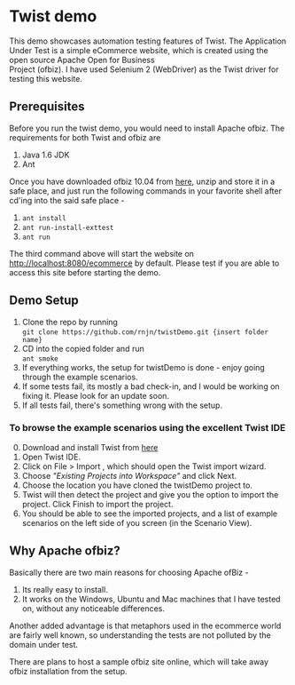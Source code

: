                                                                                                                                                                                    
# Twist demo                                                                                                                                                                         
                                                                                                                                                                                     
                                                                                                                                                                                     
This demo showcases automation testing features of Twist. The Application Under Test is a simple eCommerce website, which is created using the open source Apache Open for Business \
Project (ofbiz). I have used Selenium 2 (WebDriver) as the Twist driver for testing this website.                                                                                    
                                                                                                                                                                                     
## Prerequisites                                                                                                                                                                     
                                                                                                                                                                                     
Before you run the twist demo, you would need to install Apache ofbiz. The requirements for both Twist and ofbiz are                                                                 
1. Java 1.6 JDK                                                                                                                                                                      
2. Ant                                                                                                                                                                               
                                                                                                                                                                                     
Once you have downloaded ofbiz 10.04 from [here](http://ofbiz.apache.org/download.html), unzip and store it in a safe place, and just run the following commands in your favorite shell after cd'ing into the said safe place -                                     
                                                                                                                                                                                     
1. ` ant install  `                                                                                                                                                                     
2. ` ant run-install-exttest  `                                                                                                                                                         
3. ` ant run   `                                                                                                                                                                        
                                                                                                                                                                                     
The third command above will start the website on [http://localhost:8080/ecommerce](http://localhost:8080/ecommerce) by default. Please test if you are able to access this site before starting the demo.              
                                                                                                                                                                                     
                                                                                                                                                                                     
## Demo Setup                                                                                                                                                                        
                                                                                                                                                                                     
1. Clone the repo by running                                                                                                                                                         
 ` git clone https://github.com/rnjn/twistDemo.git {insert folder name} `                                                                                                           
2. CD into the copied folder and run                                                                                                                                                 
 `ant smoke`                                                                                                                                                                         
3. If everything works, the setup for twistDemo is done - enjoy going through the example scenarios.                                                                                 
4. If some tests fail, its mostly a bad check-in, and I would be working on fixing it. Please look for an update soon.                                                               
5. If all tests fail, there's something wrong with the setup.                                                                                                                        
                                                                                                                                                                                     
### To browse the example scenarios using the excellent Twist IDE    

0. Download and install Twist from [here](http://www.thoughtworks-studios.com/agile-test-automation)                                                                                                                                                                            
1. Open Twist IDE.                                                                                                                                                                   
2. Click on File > Import , which should open the Twist import wizard.                                                                                                               
3. Choose *"Existing Projects into Workspace"* and click Next.                                                                                                                       
4. Choose the location you have cloned the twistDemo project to.                                                                                                                     
5. Twist will then detect the project and give you the option to import the project. Click Finish to import the project.                                                             
6. You should be able to see the imported projects, and a list of example scenarios on the left side of you screen (in the Scenario View).                                           
                                                                                                                                                                                     
## Why Apache ofbiz?                                                                                                                                                                 
                                                                                                                                                                                     
Basically there are two main reasons for choosing Apache ofBiz -                                                                                                                     
                                                                                                                                                                                     
1. Its really easy to install.                                                                                                                                                       
2. It works on the Windows, Ubuntu and Mac machines that I have tested on, without any noticeable differences.                                                                       
                                                                                                                                                                                     
Another added advantage is that metaphors used in the ecommerce world are fairly well known, so understanding the tests are not polluted by the domain under test.                   

There are plans to host a sample ofbiz site online, which will take away ofbiz installation from the setup.                                                                                                                                                                                   
                                                                                                                                                                                     
